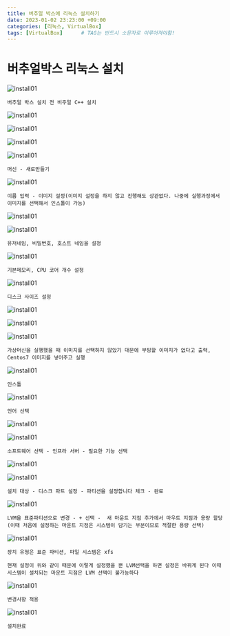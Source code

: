 ```yaml
---
title: 버추얼 박스에 리눅스 설치하기
date: 2023-01-02 23:23:00 +09:00
categories: [리눅스, VirtualBox]
tags: [VirtualBox]		# TAG는 반드시 소문자로 이루어져야함!
---
```



# 버추얼박스 리눅스 설치

![install01](./img/LinuxInstall/스크린샷(1).png)
```
버추얼 박스 설치 전 비주얼 C++ 설치
```
![install01](./img/LinuxInstall/스크린샷(2).png)

![install01](./img/LinuxInstall/스크린샷(3).png)

![install01](./img/LinuxInstall/스크린샷(4).png)

![install01](./img/LinuxInstall/스크린샷(5).png)
```
머신 - 새로만들기
```
![install01](./img/LinuxInstall/스크린샷(6).png)
```
이름 입력 - 이미지 설정(이미지 설정을 하지 않고 진행해도 상관없다. 나중에 실행과정에서 이미지를 선택해서 인스톨이 가능)
```
![install01](./img/LinuxInstall/스크린샷(7).png)

![install01](./img/LinuxInstall/스크린샷(8).png)
```
유저네임, 비밀번호, 호스트 네임을 설정
```

![install01](./img/LinuxInstall/스크린샷(9).png)
```
기본메모리, CPU 코어 개수 설정
```

![install01](./img/LinuxInstall/스크린샷(10).png)
```
디스크 사이즈 설정
```
![install01](./img/LinuxInstall/스크린샷(11).png)

![install01](./img/LinuxInstall/스크린샷(12).png)

![install01](./img/LinuxInstall/스크린샷(13).png)
```
가상머신을 실행했을 때 이미지를 선택하지 않았기 대문에 부팅할 이미지가 없다고 출력, Centos7 이미지를 넣어주고 실행
```

![install01](./img/LinuxInstall/스크린샷(14).png)
```
인스톨
```

![install01](./img/LinuxInstall/스크린샷(15).png)
```
언어 선택
```
![install01](./img/LinuxInstall/스크린샷(16).png)

![install01](./img/LinuxInstall/스크린샷(17).png)
```
소프트웨어 선택 - 인프라 서버 - 필요한 기능 선택
```
![install01](./img/LinuxInstall/스크린샷(18).png)

![install01](./img/LinuxInstall/스크린샷(19).png)
```
설치 대상 - 디스크 파트 설정 - 파티션을 설정합니다 체크 - 완료
```
![install01](./img/LinuxInstall/스크린샷(20).png)
```
LVM을 표준파티션으로 변경 - + 선택 -  새 마운트 지점 추가에서 마우트 지점과 용량 할당(이때 처음에 설정하는 마운트 지점은 시스템이 담기는 부분이므로 적절한 용량 선택)
```

![install01](./img/LinuxInstall/스크린샷(21).png)
```
장치 유형은 표준 파티션, 파일 시스템은 xfs

현재 설정이 위와 같이 때문에 이렇게 설정했을 뿐 LVM선택을 하면 설정은 바뀌게 된다 이때 시스템이 설치되는 마운트 지점은 LVM 선택이 불가능하다
```
![install01](./img/LinuxInstall/스크린샷(23).png)
```
변경사항 적용
```
![install01](./img/LinuxInstall/스크린샷(24).png)
```
설치완료
```